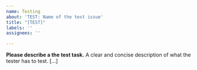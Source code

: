 ```yaml
---
name: Testing
about: 'TEST: Name of the test issue'
title: "[TEST]"
labels: ''
assignees: ''

---
```


**Please describe a the test task.**
A clear and concise description of what the tester has to test. [...]
